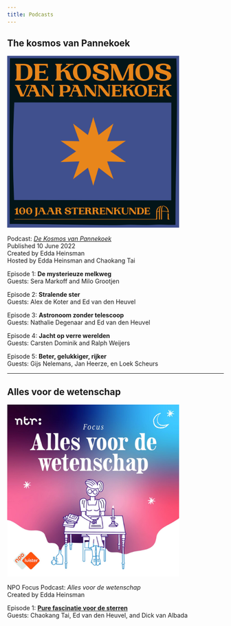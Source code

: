 ```yaml
---
title: Podcasts
---
```


## The kosmos van Pannekoek

<img width="400" height="400" src="/images/kosmos.jpg" /><br clear="left">

Podcast: [_De Kosmos van Pannekoek_](https://api.uva.nl/nl/over-ons/geschiedenis/podcast-de-kosmos-van-pannekoek/podcas.html)  
Published 10 June 2022  
Created by Edda Heinsman  
Hosted by Edda Heinsman and Chaokang Tai  

Episode 1: **De mysterieuze melkweg**  
Guests: Sera Markoff and Milo Grootjen

Episode 2: **Stralende ster**  
Guests: Alex de Koter and Ed van den Heuvel

Episode 3: **Astronoom zonder telescoop**  
Guests: Nathalie Degenaar and Ed van den Heuvel

Episode 4: **Jacht op verre werelden**  
Guests: Carsten Dominik and Ralph Weijers

Episode 5: **Beter, gelukkiger, rijker**  
Guests: Gijs Nelemans, Jan Heerze, en Loek Scheurs 

------

## Alles voor de wetenschap

<img width="400" height="400" src="/images/alles_voor_de_wetenschap.jpg"><br clear="left">


NPO Focus Podcast: *Alles voor de wetenschap*  
Created by Edda Heinsman

Episode 1: [**Pure fascinatie voor de sterren**](https://www.nporadio1.nl/podcasts/focus-wetenschap/109625/1-alles-voor-de-wetenschap-1-pure-fascinatie-voor-de-sterren)  
Guests: Chaokang Tai, Ed van den Heuvel, and Dick van Albada

